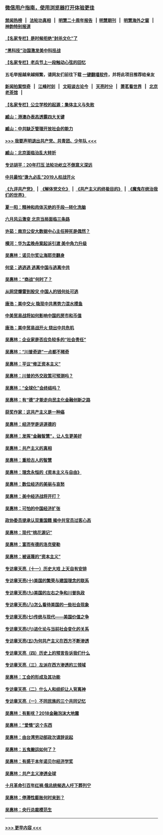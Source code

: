 ### [微信用户指南，使用浏览器打开体验更佳](https://github.com/gfw-breaker/banned-news1/blob/master/indexes/wechat-guide.md?t=0)
#### [禁闻热榜](热点新闻.md?t=0)  &nbsp;&nbsp;|&nbsp;&nbsp; [法轮功真相](https://github.com/gfw-breaker/truth/blob/master/README.md?t=0) &nbsp;&nbsp;|&nbsp;&nbsp; [明慧二十周年报告](https://github.com/gfw-breaker/mh-reports/blob/master/README.md?t=0) &nbsp;&nbsp;|&nbsp;&nbsp;[明慧期刊](https://github.com/gfw-breaker/mh-qikan) &nbsp;&nbsp;|&nbsp;&nbsp; [明慧海外之窗](https://github.com/gfw-breaker/mh-news/blob/master/README.md?t=0) &nbsp;&nbsp;|&nbsp;&nbsp; [神韵特别报道](https://github.com/gfw-breaker/mh-news/blob/master/shenyun.md?t=0)
#### [【名家专栏】是时候拒绝“封杀文化”了](../pages/nsc423/n11814093.md?t=02121102) 
#### [“黑科技”治国激发美中科技战](../pages/nsc423/n11638056.md?t=02121102) 
#### [【名家专栏】老兵节上一段触动心弦的回忆](../pages/nsc423/n11646016.md?t=02121102) 
#### 五毛举报越来越频繁，请网友们前往下载 [一键翻墙软件](https://github.com/gfw-breaker/ssr-accounts)，并将此项目推荐给亲友
#### [新闻拍案惊奇](https://github.com/gfw-breaker/banned-news1/blob/master/pages/link4.md) &nbsp;&nbsp;|&nbsp;&nbsp; [江峰时刻](https://github.com/gfw-breaker/banned-news1/blob/master/pages/link4.md) &nbsp;&nbsp;|&nbsp;&nbsp; [文昭谈古论今](https://github.com/gfw-breaker/banned-news1/blob/master/pages/link4.md) &nbsp;&nbsp;|&nbsp;&nbsp; [天亮时分](https://github.com/gfw-breaker/banned-news1/blob/master/pages/link4.md) &nbsp;&nbsp;|&nbsp;&nbsp; [萧茗看世界](https://github.com/gfw-breaker/banned-news1/blob/master/pages/link4.md) &nbsp;&nbsp;|&nbsp;&nbsp; [北京老茶馆](https://github.com/gfw-breaker/banned-news1/blob/master/pages/link4.md) &nbsp;&nbsp;|&nbsp;&nbsp; 
#### [【名家专栏】公立学校的起源：集体主义与失败](../pages/nsc423/n11601833.md?t=02121102) 
#### [臧山：港澳办表态透露四大关键](../pages/nsc423/n11421628.md?t=02121102) 
#### [臧山：中共缺乏管理开放社会的能力](../pages/nsc423/n11407457.md?t=02121102) 
#### [>>> 我要声明退出共产党、共青团、少年队 <<<](https://github.com/begood0513/goodnews/blob/master/quit/letter.md) 
#### [臧山：北京面临治乱大转折](../pages/nsc423/n11406895.md?t=02121102) 
#### [专访胡平：20年打压 法轮功屹立不倒意义深远](../pages/nsc423/n11398800.md?t=02121102) 
#### [中共最怕“逢九必乱”2019人权战开火](../pages/nsc423/n11385248.md?t=02121102) 
#### [《九评共产党》](https://github.com/begood0513/9ping.md/blob/master/README.md) &nbsp;|&nbsp; [《解体党文化》](../../../../jtdwh.md/blob/master/README.md)  &nbsp;|&nbsp; [《共产主义的终极目的》](../../../../gczydzjmd.md/blob/master/README.md) &nbsp;|&nbsp; [《魔鬼在统治我们的世界》](../../../../mgztzwmdsj.md/blob/master/README.md) 
#### [夏一阳：精神和肉体灭绝的手段—转化洗脑](../pages/nsc423/n11368250.md?t=02121102) 
#### [六月风云激变 北京当局面临三条路](../pages/nsc423/n11313668.md?t=02121102) 
#### [许茹：南京公安大数据中心主任猝死是偶然？](../pages/nsc423/n11064744.md?t=02121102) 
#### [横河：华为孟晚舟案起诉引渡 美中角力升级](../pages/nsc423/n11027230.md?t=02121102) 
#### [吴惠林：诺贝尔奖让海耶克翻身](../pages/nsc423/n10890049.md?t=02121102) 
#### [何坚：逃逃逃 逃离中国与逃离中共](../pages/nsc423/n10592891.md?t=02121102) 
#### [吴惠林：“商战”何时了？](../pages/nsc423/n10573558.md?t=02121102) 
#### [从网贷爆雷到股灾 中国人的钱何处可逃](../pages/nsc423/n10572800.md?t=02121102) 
#### [唐浩：美中交火 隐现中共黑势力混水摸鱼](../pages/nsc423/n10544040.md?t=02121102) 
#### [中美贸易战将如何影响中国的房市和币值](../pages/nsc423/n10543697.md?t=02121102) 
#### [唐浩：美中贸易战开火 烧出中共危机](../pages/nsc423/n10540126.md?t=02121102) 
#### [吴惠林：企业家是否应负较多的“社会责任”](../pages/nsc423/n10535022.md?t=02121102) 
#### [吴惠林：“川普奇迹”一点都不稀奇](../pages/nsc423/n10512808.md?t=02121102) 
#### [吴惠林：平议“修正资本主义”](../pages/nsc423/n10495724.md?t=02121102) 
#### [吴惠林：川普的外交政策可预测吗？](../pages/nsc423/n10462387.md?t=02121102) 
#### [吴惠林：“全球化”会终结吗？](../pages/nsc423/n10452838.md?t=02121102) 
#### [吴惠林：有“德”才能走向民主化金融创新之路](../pages/nsc423/n10432292.md?t=02121102) 
#### [获奖作家：这共产主义是一种癌](../pages/nsc423/n10431541.md?t=02121102) 
#### [吴惠林：经济学是讲道德的](../pages/nsc423/n10398014.md?t=02121102) 
#### [吴惠林：发挥“金融智慧”，让人生更美好](../pages/nsc423/n10375019.md?t=02121102) 
#### [吴惠林：共产主义的真相](../pages/nsc423/n10351394.md?t=02121102) 
#### [吴惠林：重拾古人的智慧](../pages/nsc423/n10337691.md?t=02121102) 
#### [吴惠林：理念永恒的《资本主义与自由》](../pages/nsc423/n10316274.md?t=02121102) 
#### [吴惠林：数位经济的美丽与哀愁](../pages/nsc423/n10292946.md?t=02121102) 
#### [吴惠林：美中经济战将开打？](../pages/nsc423/n10258825.md?t=02121102) 
#### [吴惠林：可怕的中国经济扩张](../pages/nsc423/n10219147.md?t=02121102) 
#### [政协委员提承认双重国籍 揭中共官员过客心态](../pages/nsc423/n10208809.md?t=02121102) 
#### [吴惠林：现代“桃花源记”](../pages/nsc423/n10185234.md?t=02121102) 
#### [吴惠林：富而有德的洛克斐勒](../pages/nsc423/n10142264.md?t=02121102) 
#### [吴惠林：被诬蔑的“资本主义”](../pages/nsc423/n10124816.md?t=02121102) 
#### [专访章天亮（十一）历史大戏 上天自有安排](../pages/nsc423/n10094905.md?t=02121102) 
#### [专访章天亮(十)美国的繁荣与建国理念的联系](../pages/nsc423/n10094899.md?t=02121102) 
#### [专访章天亮(九)美国的左右之争和川普执政](../pages/nsc423/n10094889.md?t=02121102) 
#### [专访章天亮(八)怎么看待美国的一些社会现象](../pages/nsc423/n10094857.md?t=02121102) 
#### [专访章天亮(七)传统与现代——美国价值之争](../pages/nsc423/n10093140.md?t=02121102) 
#### [专访章天亮(六)进化论与当前社会变化的关系](../pages/nsc423/n10092036.md?t=02121102) 
#### [专访章天亮(五)为何共产主义在西方不断渗透](../pages/nsc423/n10083620.md?t=02121102) 
#### [专访章天亮（四）历史上的预言告诉我们什么](../pages/nsc423/n10083606.md?t=02121102) 
#### [专访章天亮（三）左派在西方渗透的三领域](../pages/nsc423/n10081115.md?t=02121102) 
#### [吴惠林：工会的形成及其功能](../pages/nsc423/n10080633.md?t=02121102) 
#### [专访章天亮（二）什么人和组织让人背离神](../pages/nsc423/n10076637.md?t=02121102) 
#### [专访章天亮（一）不同民族的三个共同记忆](../pages/nsc423/n10074188.md?t=02121102) 
#### [吴惠林：有影呒？2018金融泡沫大地震](../pages/nsc423/n10040534.md?t=02121102) 
#### [吴惠林：“爱情”这个东西](../pages/nsc423/n10019423.md?t=02121102) 
#### [吴惠林：由台湾劳动部政次请辞说起](../pages/nsc423/n9979679.md?t=02121102) 
#### [吴惠林：五鬼搬运如何了？](../pages/nsc423/n9925338.md?t=02121102) 
#### [吴惠林：有感于本年诺贝尔经济学奖](../pages/nsc423/n9871883.md?t=02121102) 
#### [吴惠林：共产主义渗透全球](../pages/nsc423/n9812748.md?t=02121102) 
#### [十月革命引百年红祸 俄总统候选人吁下葬列宁](../pages/nsc423/n9810182.md?t=02121102) 
#### [吴惠林：停滞性膨胀何时来到？](../pages/nsc423/n9764136.md?t=02121102) 
#### [吴惠林：央行总裁模范生](../pages/nsc423/n9728134.md?t=02121102) 

----
#### [ >>> 更早内容 <<< ](../indexes/nsc423-earlier.md)
